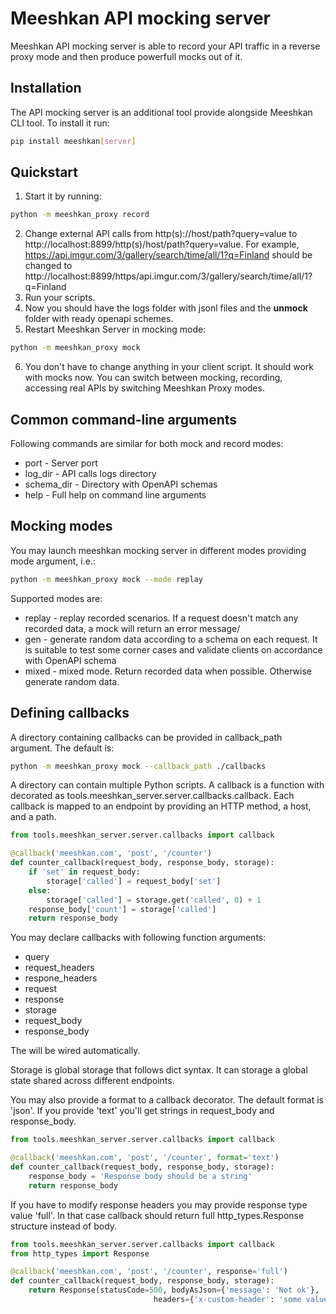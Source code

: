 # Meeshkan API mocking server
Meeshkan API mocking server is able to record your API traffic in a reverse proxy mode and then produce powerfull mocks out of it.
## Installation
The API mocking server is an additional tool provide alongside Meeshkan CLI tool. 
To install it run:
```bash
pip install meeshkan[server]
```
## Quickstart
1. Start it by running:
```bash
python -m meeshkan_proxy record
```
2. Change external API calls from http(s)://host/path?query=value 
to http://localhost:8899/http(s)/host/path?query=value. For example, 
https://api.imgur.com/3/gallery/search/time/all/1?q=Finland should be changed to
http://localhost:8899/https/api.imgur.com/3/gallery/search/time/all/1?q=Finland
3. Run your scripts.
4. Now you should have the logs folder with jsonl files and the __unmock__ folder with ready openapi schemes. 
5. Restart Meeshkan Server in mocking mode:
```bash
python -m meeshkan_proxy mock
```
6. You don't have to change anything in your client script. It should work with mocks now. You can switch between mocking, recording, accessing real APIs
by switching Meeshkan Proxy modes.
## Common command-line arguments
Following commands are similar for both mock and record modes:
* port -          Server port
* log_dir  -      API calls logs directory
* schema_dir   -  Directory with OpenAPI schemas
* help       -         Full help on command line arguments

## Mocking modes
You may launch meeshkan mocking server in different modes providing mode argument, i.e.:
```bash
python -m meeshkan_proxy mock --mode replay
```
Supported modes are:
* replay - replay recorded scenarios. If a request doesn't match any recorded data, a mock will return an error message/
* gen - generate random data according to a schema on each request. It is suitable to test some corner cases and validate
clients on accordance with OpenAPI schema
* mixed - mixed mode. Return recorded data when possible. Otherwise generate random data.

## Defining callbacks
A directory containing callbacks can be provided in callback_path argument. The default is:
```bash
python -m meeshkan_proxy mock --callback_path ./callbacks

```
A directory can contain multiple Python scripts. A callback is a function with decorated as 
tools.meeshkan_server.server.callbacks.callback. Each callback is mapped to an endpoint by providing an HTTP method, a host, and a path.
```python
from tools.meeshkan_server.server.callbacks import callback

@callback('meeshkan.com', 'post', '/counter')
def counter_callback(request_body, response_body, storage):
    if 'set' in request_body:
        storage['called'] = request_body['set']
    else:
        storage['called'] = storage.get('called', 0) + 1
    response_body['count'] = storage['called']
    return response_body
```

You may declare callbacks with following function arguments:
* query 
* request_headers
* respone_headers
* request
* response
* storage
* request_body
* response_body

The will be wired automatically.    

Storage is global storage that follows dict syntax. It can storage a global state shared across different endpoints.

You may also provide a format to a callback decorator. The default format is 'json'. If you provide 'text' you'll get strings in request_body and response_body.
```python
from tools.meeshkan_server.server.callbacks import callback

@callback('meeshkan.com', 'post', '/counter', format='text')
def counter_callback(request_body, response_body, storage):
    response_body = 'Response body should be a string'
    return response_body
```
If you have to modify response headers you may provide response type value 'full'. In that case callback should return
full http_types.Response structure instead of body.
```python
from tools.meeshkan_server.server.callbacks import callback
from http_types import Response

@callback('meeshkan.com', 'post', '/counter', response='full')
def counter_callback(request_body, response_body, storage):
    return Response(statusCode=500, bodyAsJson={'message': 'Not ok'},
                                headers={'x-custom-header': 'some value'})
```
